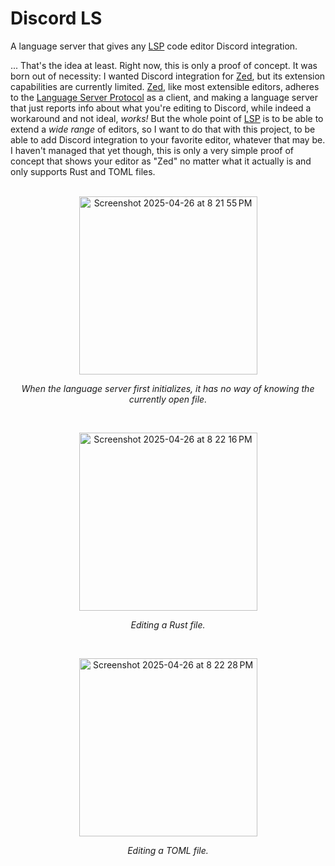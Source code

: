 # Discord LS

A language server that gives any [LSP] code editor Discord integration.

... That's the idea at least. Right now, this is only a proof of concept. It was
born out of necessity: I wanted Discord integration for [Zed], but its extension
capabilities are currently limited. [Zed], like most extensible editors, adheres
to the [Language Server Protocol][LSP] as a client, and making a language server
that just reports info about what you're editing to Discord, while indeed a
workaround and not ideal, *works!* But the whole point of [LSP] is to be able to
extend a *wide range* of editors, so I want to do that with this project, to be
able to add Discord integration to your favorite editor, whatever that may be. I
haven't managed that yet though, this is only a very simple proof of concept
that shows your editor as "Zed" no matter what it actually is and only supports
Rust and TOML files.
<br />
<br />
<p align="center">
  <img width="285" alt="Screenshot 2025-04-26 at 8 21 55 PM" src="https://github.com/user-attachments/assets/0f9ce28a-f7de-42df-bb3b-36ca44c849cf" />
</p>
<p align="center">
  <i>When the language server first initializes, it has no way of knowing the currently open file.</i>
</p>
<br />
<p align="center">
  <img width="285" alt="Screenshot 2025-04-26 at 8 22 16 PM" src="https://github.com/user-attachments/assets/37eaaa32-29fe-4b5f-9d00-72d12f4c7201" />
</p>
<p align="center">
  <i>Editing a Rust file.</i>
</p>
<br />
<p align="center">
  <img width="285" alt="Screenshot 2025-04-26 at 8 22 28 PM" src="https://github.com/user-attachments/assets/36e40694-637d-4b45-b0ec-f092c4c6da47" />
</p>
<p align="center">
  <i>Editing a TOML file.</i>
</p>

[LSP]: https://microsoft.github.io/language-server-protocol/
[Zed]: https://zed.dev
